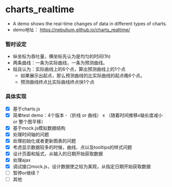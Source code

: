 # charts_realtime
- A demo shows the real-time changes of data in different types of charts.
- demo地址： <https://nebulium.github.io/charts_realtime/>

### 暂时设定
- 纵坐标为吞吐量，横坐标先认为是均匀的时间(1h)
- 两条曲线：一条为实际曲线，一条为预测曲线。
- 姑且认为：实际曲线上的6个点，算出预测曲线上的1个点
    - 如果展示出起点，那么预测曲线的比实际曲线的起点晚6个点。
    - 预测曲线终点比实际曲线终点快1个点

### 具体实现
- [x] 基于charts.js
- [x] 简单test demo：4个版本 -（折线 or 曲线） x （随着时间推移x轴长度减小 or 整个图平移）
- [x] 基于mock.js模拟数据结构
- [x] 处理时间轴的问题
- [x] 处理初始化或者更新图表的问题
- [x] 考虑显示数据较多的时候，曲线、点以及tooltips的样式问题
- [x] 设计页面和版式，从输入的日期开始获取数据
- [x] 处理ajax
- [x] 调试接口mock.js，设计数据使之较为美观，从指定日期开始获取数据
- [ ] 暂停or继续？
- [ ] 其他
